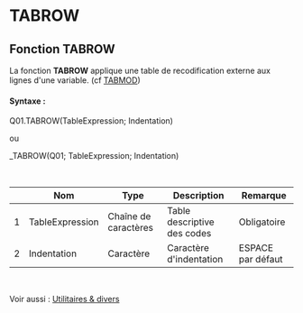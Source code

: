 # TABROW

## Fonction TABROW

La fonction **TABROW** applique une table de recodification externe aux lignes d'une variable. (cf [TABMOD](<TABMOD.md>))

#### Syntaxe :&nbsp;

Q01.TABROW(TableExpression; Indentation)

ou

\_TABROW(Q01; TableExpression; Indentation)

&nbsp;

| &nbsp; | **Nom** |**Type**|**Description**|**Remarque** |
| --- | --- | --- | --- | --- |
| &#49; | TableExpression | Chaîne de caractères | Table descriptive des codes | Obligatoire |
| &#50; | Indentation | Caractère | Caractère d'indentation | ESPACE par défaut |


&nbsp;

Voir aussi : [Utilitaires \& divers](<TOOLS\_MISC1.md>)